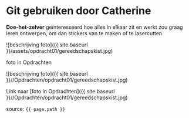 # Git gebruiken door Catherine

**Doe-het-zelver**
geïnteresseerd hoe alles in elkaar zit en werkt
zou graag leren ontwerpen, om dan stickers van te maken of te lasercutten

![beschrijving foto]({{ site.baseurl }}/assets/opdracht01/gereedschapskist.jpg)

foto in Opdrachten

![beschrijving foto]({{ site.baseurl }}//Opdrachten/opdracht01/gereedschapskist.jpg)

Link naar [foto in Opdrachten]({{ site.baseurl }}//Opdrachten/opdracht01/gereedschapskist.jpg)

source: `{{ page.path }}`

